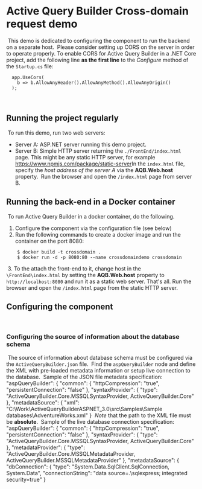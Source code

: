 # Active Query Builder Cross-domain request demo
​
This demo is dedicated to configuring the component to run the backend on a separate host. 
​
Please consider setting up CORS on the server in order to operate properly.
To enable CORS for Active Query Builder in a .NET Core project, add the following line **as the first line** to the *Configure* method of the `Startup.cs` file:
```
  app.UseCors(
  	b => b.AllowAnyHeader().AllowAnyMethod().AllowAnyOrigin() 
  );
```
​
## Running the project regularly
​
To run this demo, run two web servers:
​
- Server A: ASP.NET server running this demo project.
- Server B: Simple HTTP server returning the `./FrontEnd/index.html` page.
   This might be any static HTTP server, for example https://www.npmjs.com/package/static-server
​
    In the `index.html` file, specify the *host address of the server A* via the **AQB.Web.host** property.
​
Run the browser and open the `/index.html` page from server B.
​
​
## Running the back-end in a Docker container
​
To run Active Query Builder in a docker container, do the following.
​
1. Configure the component via the configuration  file (see below) 
2. Run the following commands to create a docker image and run the container on the port 8080:
```	
    $ docker build -t crossdomain .
	$ docker run -d -p 8080:80 --name crossdomaindemo crossdomain
```
​
3. To the attach the front-end to it, change host in the `\FrontEnd\index.html` by setting  the **AQB.Web.host** property to `http://localhost:8080` and run it as a static web server.
​
That's all. Run the browser and open the `/index.html` page from the static HTTP server.
​
## Configuring the component
​
### Configuring the source of information about the database schema
​
The source of information about database schema must be configured via the `ActiveQueryBuilder.json` file.
​
Find the `aspQueryBuilder` node and define the XML with pre-loaded metadata information or setup live connection to the database.
​
Sample of the JSON file metadata specification: 
​
    "aspQueryBuilder": {
        "common": {
            "httpCompression": "true",
            "persistentConnection": "false"
        },
        "syntaxProvider": {
            "type": "ActiveQueryBuilder.Core.MSSQLSyntaxProvider, ActiveQueryBuilder.Core"
        },
        "metadataSource": {
            "xml": "C:\\Work\\ActiveQueryBuilderASPNET_3.0\\src\\Samples\\Sample databases\\AdventureWorks.xml"
        }
​
*Note* that the path to the XML file must be **absolute**.
​
Sample of the live database connection specification:
​
	"aspQueryBuilder": {
        "common": {
            "httpCompression": "true",
            "persistentConnection": "false"
        },
        "syntaxProvider": {
            "type": "ActiveQueryBuilder.Core.MSSQLSyntaxProvider, ActiveQueryBuilder.Core"
        },
        "metadataProvider": {
            "type": "ActiveQueryBuilder.Core.MSSQLMetadataProvider, ActiveQueryBuilder.MSSQLMetadataProvider"
        },
        "metadataSource": {
            "dbConnection": {
                "type": "System.Data.SqlClient.SqlConnection, System.Data",
                "connectionString": "data source=.\\sqlexpress; integrated security=true"
            }
